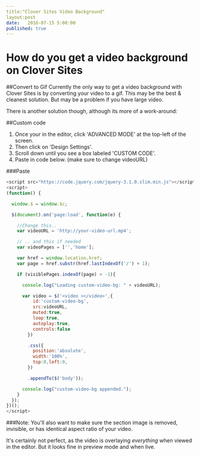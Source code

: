 ```yaml
---
title:"Clover Sites Video Background"
layout:post
date:   2016-07-15 5:00:00
published: true
---
```

# How do you get a video background on Clover Sites

##Convert to Gif
Currently the only way to get a video background with Clover Sites is by converting your video to a gif. This may be the best & cleanest solution. But may be a problem if you have large video.

There is another solution though, although its more of a work-around:

##Custom code
1. Once your in the editor, click  'ADVANCED MODE' at the top-left of the screen.
2. Then click on 'Design Settings'.
3. Scroll down until you see  a box labeled 'CUSTOM <HEAD> CODE'.
4. Paste in code below. (make sure to change videoURL)

###Paste
```javascript
<script src="https://code.jquery.com/jquery-3.1.0.slim.min.js"></script>
<script>
(function() {

  window.$ = window.$c;

  $(document).on('page:load', function(e) {

  	//Change this..
    var videoURL = 'http://your-video-url.mp4';

    // .. and this if needed
    var videoPages = ['','home'];

    var href = window.location.href;
    var page = href.substr(href.lastIndexOf('/') + 1);

    if (visiblePages.indexOf(page) > -1){

      console.log("Loading custom-video-bg: " + videoURL);

      var video = $('<video ></video>',{
          id:'custom-video-bg',
          src:videoURL,
          muted:true,
          loop:true,
          autoplay:true,
          controls:false
        })

        .css({
          position:'absolute',
          width:'100%',
          top:0,left:0,
        })

        .appendTo($('body'));

      console.log("custom-video-bg appended.");
    }
  });
})();
</script>
```

###Note:
You'll also want to make sure the section image is removed, invisible, or has identical aspect ratio of your video.

It's certainly not perfect, as the video is overlaying _everything_ when viewed in the editor. But it looks fine in preview mode and when live.
